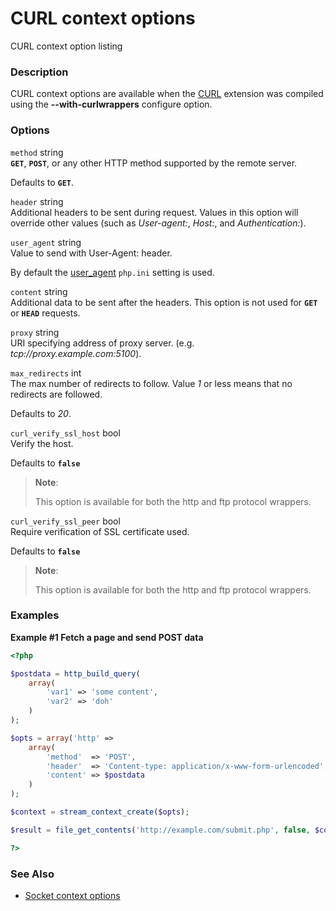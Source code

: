CURL context options
====================

CURL context option listing

### Description

CURL context options are available when the
<a href="/intro/curl.html" class="link">CURL</a> extension was compiled
using the **--with-curlwrappers** configure option.

### Options

`method` <span class="type">string</span>  
**`GET`**, **`POST`**, or any other HTTP method supported by the remote
server.

Defaults to **`GET`**.

`header` <span class="type">string</span>  
Additional headers to be sent during request. Values in this option will
override other values (such as *User-agent:*, *Host:*, and
*Authentication:*).

`user_agent` <span class="type">string</span>  
Value to send with User-Agent: header.

By default the
<a href="/filesystem/setup.html#" class="link">user_agent</a> `php.ini`
setting is used.

`content` <span class="type">string</span>  
Additional data to be sent after the headers. This option is not used
for **`GET`** or **`HEAD`** requests.

`proxy` <span class="type">string</span>  
URI specifying address of proxy server. (e.g.
*tcp://proxy.example.com:5100*).

`max_redirects` <span class="type">int</span>  
The max number of redirects to follow. Value *1* or less means that no
redirects are followed.

Defaults to *20*.

`curl_verify_ssl_host` <span class="type">bool</span>  
Verify the host.

Defaults to **`false`**

> **Note**:
>
> This option is available for both the http and ftp protocol wrappers.

`curl_verify_ssl_peer` <span class="type">bool</span>  
Require verification of SSL certificate used.

Defaults to **`false`**

> **Note**:
>
> This option is available for both the http and ftp protocol wrappers.

### Examples

**Example \#1 Fetch a page and send POST data**

``` php
<?php

$postdata = http_build_query(
    array(
        'var1' => 'some content',
        'var2' => 'doh'
    )
);

$opts = array('http' =>
    array(
        'method'  => 'POST',
        'header'  => 'Content-type: application/x-www-form-urlencoded',
        'content' => $postdata
    )
);

$context = stream_context_create($opts);

$result = file_get_contents('http://example.com/submit.php', false, $context);

?>
```

### See Also

-   <a href="/context/socket.html" class="xref">Socket context options</a>
